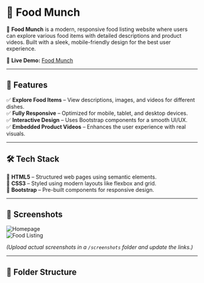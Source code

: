 # 🍔 Food Munch  

🚀 **Food Munch** is a modern, responsive food listing website where users can explore various food items with detailed descriptions and product videos. Built with a sleek, mobile-friendly design for the best user experience.  

🔗 **Live Demo:** [Food Munch](https://foodmunchadi.ccbp.tech/)  

---

## 🌟 Features  

✅ **Explore Food Items** – View descriptions, images, and videos for different dishes.  
✅ **Fully Responsive** – Optimized for mobile, tablet, and desktop devices.  
✅ **Interactive Design** – Uses Bootstrap components for a smooth UI/UX.  
✅ **Embedded Product Videos** – Enhances the user experience with real visuals.  

---

## 🛠 Tech Stack  

🔹 **HTML5** – Structured web pages using semantic elements.  
🔹 **CSS3** – Styled using modern layouts like flexbox and grid.  
🔹 **Bootstrap** – Pre-built components for responsive design.  

---

## 🚀 Screenshots  

![Homepage](https://github.com/AdithyaKammara/Food-Munch/blob/main/screenshots/homepage.png)  
![Food Listing](https://github.com/AdithyaKammara/Food-Munch/blob/main/screenshots/food-list.png)  

*(Upload actual screenshots in a `/screenshots` folder and update the links.)*  

---

## 📂 Folder Structure  

